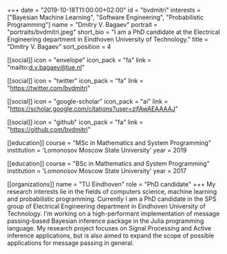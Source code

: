 +++
date = "2019-10-18T11:00:00+02:00"
id = "bvdmitri"
interests = ["Bayesian Machine Learning", "Software Engineering", "Probabilistic Programming"]
name = "Dmitry V. Bagaev"
portrait = "portraits/bvdmitri.jpeg"
short_bio = "I am a PhD candidate at the Electrical Engineering department in Eindhoven University of Technology."
title = "Dmitry V. Bagaev"
sort_position = 4

[[social]]
    icon = "envelope"
    icon_pack = "fa"
    link = "mailto:d.v.bagaev@tue.nl"

[[social]]
    icon = "twitter"
    icon_pack = "fa"
    link = "https://twitter.com/bvdmitri"

[[social]]
    icon = "google-scholar"
    icon_pack = "ai"
    link = "https://scholar.google.com/citations?user=zjfAwAEAAAAJ"

[[social]]
    icon = "github"
    icon_pack = "fa"
    link = "https://github.com/bvdmitri"


[[education]]
    course = "MSc in Mathematics and System Programming"
    institution = 'Lomonosov Moscow State University'
    year = 2019

[[education]]
    course = "BSc in Mathematics and System Programming"
    institution = 'Lomonosov Moscow State University'
    year = 2017


[[organizations]]
    name = "TU Eindhoven"
    role = "PhD candidate"
+++
My research interests lie in the fields of computers science, machine learning and probabilistic programming. Currently I am a PhD candidate in the SPS group of Electrical Engineering department in Eindhoven University of Technology. I'm working on a high-performant implementation of message passing-based Bayesian inference package in the Julia programming language. My research project focuses on Signal Processing and Active inference applications, but is also aimed to expand the scope of possible applications for message passing in general.



